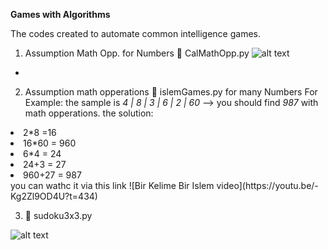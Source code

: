 **Games with Algorithms**

The codes created to automate common intelligence games. 
1. Assumption Math Opp. for Numbers :game_die:
CalMathOpp.py
![alt text](https://github.com/huseyindalbudak/mathpy/blob/master/gamesAlgorithms/imagesGamesAlgorithms/mathOpp.png)

-

2. Assumption math opperations :1234: islemGames.py for many Numbers 
For Example: the sample is *4 | 8 | 3 | 6 | 2 | 60*  --> you should find *987* with math opperations. 
the solution: 
<li>2*8 =16 </li>
<li>16*60 = 960  </li>
<li>6*4 = 24 </li>
<li>24+3 = 27  </li>
<li>960+27 = 987 </li>            
you can wathc it via this link ![Bir Kelime Bir Islem video](https://youtu.be/-Kg2Zl9OD4U?t=434)

3.  :1234:  sudoku3x3.py

![alt text](https://github.com/huseyindalbudak/mathpy/blob/master/gamesAlgorithms/imagesGamesAlgorithms/sudoku3x3im.png)
